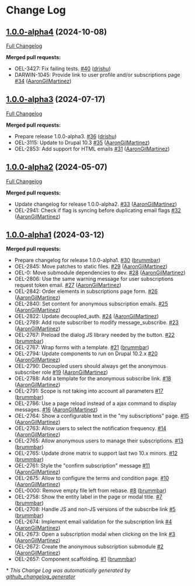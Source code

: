 # Change Log

## [1.0.0-alpha4](https://github.com/openeuropa/oe_subscriptions/tree/1.0.0-alpha4) (2024-10-08)
[Full Changelog](https://github.com/openeuropa/oe_subscriptions/compare/1.0.0-alpha3...1.0.0-alpha4)

**Merged pull requests:**

- OEL-3427: Fix failing tests. [\#40](https://github.com/openeuropa/oe_subscriptions/pull/40) ([drishu](https://github.com/drishu))
- DARWIN-1045: Provide link to user profile and/or subscriptions page [\#34](https://github.com/openeuropa/oe_subscriptions/pull/34) ([AaronGilMartinez](https://github.com/AaronGilMartinez))

## [1.0.0-alpha3](https://github.com/openeuropa/oe_subscriptions/tree/1.0.0-alpha3) (2024-07-17)
[Full Changelog](https://github.com/openeuropa/oe_subscriptions/compare/1.0.0-alpha2...1.0.0-alpha3)

**Merged pull requests:**

- Prepare release 1.0.0-alpha3. [\#36](https://github.com/openeuropa/oe_subscriptions/pull/36) ([drishu](https://github.com/drishu))
- OEL-3115: Update to Drupal 10.3 [\#35](https://github.com/openeuropa/oe_subscriptions/pull/35) ([AaronGilMartinez](https://github.com/AaronGilMartinez))
- OEL-2853: Add support for HTML emails [\#31](https://github.com/openeuropa/oe_subscriptions/pull/31) ([AaronGilMartinez](https://github.com/AaronGilMartinez))

## [1.0.0-alpha2](https://github.com/openeuropa/oe_subscriptions/tree/1.0.0-alpha2) (2024-05-07)
[Full Changelog](https://github.com/openeuropa/oe_subscriptions/compare/1.0.0-alpha1...1.0.0-alpha2)

**Merged pull requests:**

- Update changelog for release 1.0.0-alpha2. [\#33](https://github.com/openeuropa/oe_subscriptions/pull/33) ([AaronGilMartinez](https://github.com/AaronGilMartinez))
- OEL-2941: Check if flag is syncing before duplicating email flags [\#32](https://github.com/openeuropa/oe_subscriptions/pull/32) ([AaronGilMartinez](https://github.com/AaronGilMartinez))

## [1.0.0-alpha1](https://github.com/openeuropa/oe_subscriptions/tree/1.0.0-alpha1) (2024-03-12)
**Merged pull requests:**

- Prepare changelog for release 1.0.0-alpha1. [\#30](https://github.com/openeuropa/oe_subscriptions/pull/30) ([brummbar](https://github.com/brummbar))
- OEL-2845: Move patches to static files. [\#29](https://github.com/openeuropa/oe_subscriptions/pull/29) ([AaronGilMartinez](https://github.com/AaronGilMartinez))
- OEL-0: Move submodule dependencies to dev. [\#28](https://github.com/openeuropa/oe_subscriptions/pull/28) ([AaronGilMartinez](https://github.com/AaronGilMartinez))
- OEL-2806: Use the same warning message for user subscriptions request token email. [\#27](https://github.com/openeuropa/oe_subscriptions/pull/27) ([AaronGilMartinez](https://github.com/AaronGilMartinez))
- OEL-2842: Order elements in subscriptions page form. [\#26](https://github.com/openeuropa/oe_subscriptions/pull/26) ([AaronGilMartinez](https://github.com/AaronGilMartinez))
- OEL-2840: Set content for anonymous subscription emails. [\#25](https://github.com/openeuropa/oe_subscriptions/pull/25) ([AaronGilMartinez](https://github.com/AaronGilMartinez))
- OEL-2822: Update decoupled\_auth. [\#24](https://github.com/openeuropa/oe_subscriptions/pull/24) ([AaronGilMartinez](https://github.com/AaronGilMartinez))
- OEL-2789: Add route subscriber to modify message\_subscribe. [\#23](https://github.com/openeuropa/oe_subscriptions/pull/23) ([AaronGilMartinez](https://github.com/AaronGilMartinez))
- OEL-2767: Preload the dialog JS library needed by the button. [\#22](https://github.com/openeuropa/oe_subscriptions/pull/22) ([brummbar](https://github.com/brummbar))
- OEL-2767: Wrap forms with a template. [\#21](https://github.com/openeuropa/oe_subscriptions/pull/21) ([brummbar](https://github.com/brummbar))
- OEL-2794: Update components to run on Drupal 10.2.x [\#20](https://github.com/openeuropa/oe_subscriptions/pull/20) ([AaronGilMartinez](https://github.com/AaronGilMartinez))
- OEL-2790: Decoupled users should always get the anonymous subscriber role [\#19](https://github.com/openeuropa/oe_subscriptions/pull/19) ([AaronGilMartinez](https://github.com/AaronGilMartinez))
- OEL-2788: Add a template for the anonymous subscribe link. [\#18](https://github.com/openeuropa/oe_subscriptions/pull/18) ([AaronGilMartinez](https://github.com/AaronGilMartinez))
- OEL-2791: Scope is not taking into account all parameters [\#17](https://github.com/openeuropa/oe_subscriptions/pull/17) ([brummbar](https://github.com/brummbar))
- OEL-2786: Use a page reload instead of a ajax command to display messages. [\#16](https://github.com/openeuropa/oe_subscriptions/pull/16) ([AaronGilMartinez](https://github.com/AaronGilMartinez))
- OEL-2764: Show a configurable text in the "my subscriptions" page. [\#15](https://github.com/openeuropa/oe_subscriptions/pull/15) ([AaronGilMartinez](https://github.com/AaronGilMartinez))
- OEL-2763: Allow users to select the notification frequency. [\#14](https://github.com/openeuropa/oe_subscriptions/pull/14) ([AaronGilMartinez](https://github.com/AaronGilMartinez))
- OEL-2765: Allow anonymous users to manage their subscriptions. [\#13](https://github.com/openeuropa/oe_subscriptions/pull/13) ([brummbar](https://github.com/brummbar))
- OEL-2765: Update drone matrix to support last two 10.x minors. [\#12](https://github.com/openeuropa/oe_subscriptions/pull/12) ([brummbar](https://github.com/brummbar))
- OEL-2761: Style the "confirm subscription" message [\#11](https://github.com/openeuropa/oe_subscriptions/pull/11) ([AaronGilMartinez](https://github.com/AaronGilMartinez))
- OEL-2675: Allow to configure the terms and condition page. [\#10](https://github.com/openeuropa/oe_subscriptions/pull/10) ([AaronGilMartinez](https://github.com/AaronGilMartinez))
- OEL-0000: Remove empty file left from rebase. [\#8](https://github.com/openeuropa/oe_subscriptions/pull/8) ([brummbar](https://github.com/brummbar))
- OEL-2758: Show the entity label in the page or modal title. [\#7](https://github.com/openeuropa/oe_subscriptions/pull/7) ([brummbar](https://github.com/brummbar))
- OEL-2708: Handle JS and non-JS versions of the subscribe link [\#5](https://github.com/openeuropa/oe_subscriptions/pull/5) ([brummbar](https://github.com/brummbar))
- OEL-2674: Implement email validation for the subscription link [\#4](https://github.com/openeuropa/oe_subscriptions/pull/4) ([AaronGilMartinez](https://github.com/AaronGilMartinez))
- OEL-2673: Open a subscription modal when clicking on the link [\#3](https://github.com/openeuropa/oe_subscriptions/pull/3) ([AaronGilMartinez](https://github.com/AaronGilMartinez))
- OEL-2672: Create the anonymous subscription submodule [\#2](https://github.com/openeuropa/oe_subscriptions/pull/2) ([AaronGilMartinez](https://github.com/AaronGilMartinez))
- OEL-2657: Component scaffolding. [\#1](https://github.com/openeuropa/oe_subscriptions/pull/1) ([brummbar](https://github.com/brummbar))



\* *This Change Log was automatically generated by [github_changelog_generator](https://github.com/skywinder/Github-Changelog-Generator)*